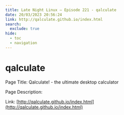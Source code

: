 ```yaml
---
title: Late Night Linux – Episode 221 - qalculate
date: 20/03/2023 20:56:24
link: http://qalculate.github.io/index.html
search:
  exclude: true
hide:
  - toc
  - navigation
---
```


# qalculate

Page Title: Qalculate! - the ultimate desktop calculator

Page Description:  

Link: [http://qalculate.github.io/index.html](http://qalculate.github.io/index.html)